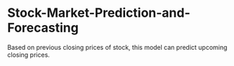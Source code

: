 # Stock-Market-Prediction-and-Forecasting

Based on previous closing prices of stock, this model can predict upcoming closing prices.
